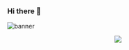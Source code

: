 ### Hi there 👋

<img src='https://github.com/mhhpc/mhhpc/assets/93550340/53dcc82f-5a92-4cbe-8445-47edac3ff309' alt="banner"></img>

<p align="center">
  <img width=”200" />
  <img src="http://some_place.com/image.png" />
</p>




<!--
**mhhpc/mhhpc** is a ✨ _special_ ✨ repository because its `README.md` (this file) appears on your GitHub profile.

Here are some ideas to get you started:

- 🔭 I’m currently working on ...
- 🌱 I’m currently learning ...
- 👯 I’m looking to collaborate on ...
- 🤔 I’m looking for help with ...
- 💬 Ask me about ...
- 📫 How to reach me: ...
- 😄 Pronouns: ...
- ⚡ Fun fact: ...
-->
